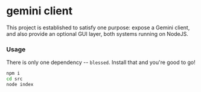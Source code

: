 # gemini client

This project is established to satisfy one purpose: expose a Gemini
client, and also provide an optional GUI layer, both systems running
on NodeJS.

### Usage

There is only one dependency -- `blessed`. Install that and you're
good to go!

```bash
npm i
cd src
node index
```
